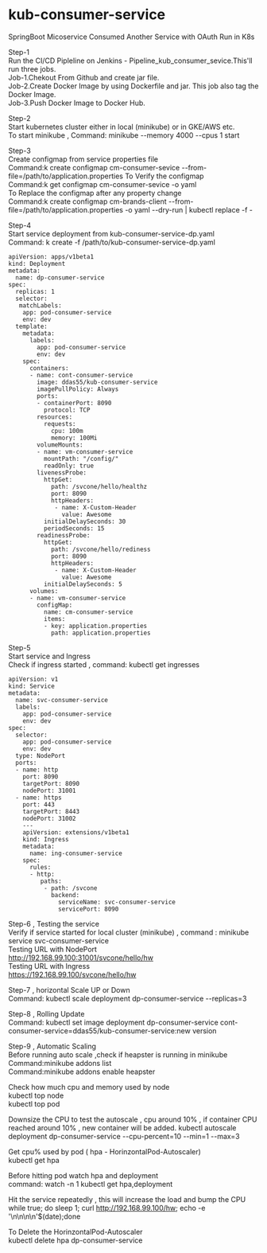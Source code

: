 # kub-consumer-service
SpringBoot Micoservice Consumed Another Service with OAuth Run in K8s

Step-1                                                                     
Run the CI/CD Pipleline on Jenkins - Pipeline_kub_consumer_sevice.This'll run three jobs.                       
Job-1.Chekout From Github and create jar file.                                   
Job-2.Create Docker Image by using Dockerfile and jar. This job also tag the Docker Image.                    
Job-3.Push Docker Image to Docker Hub.

Step-2                                                                    
Start kubernetes cluster either in local (minikube) or in GKE/AWS etc.               
To start minikube , Command: minikube --memory 4000 --cpus 1 start

Step-3                                                                                 
Create configmap from service properties file                                      
Command:k create configmap cm-consumer-sevice --from-file=/path/to/application.properties
To Verify the configmap                            
Command:k get configmap cm-consumer-sevice  -o yaml                                                     
To Replace the configmap after any property change                                    
Command:k create configmap cm-brands-client  --from-file=/path/to/application.properties -o yaml --dry-run | kubectl replace -f -

Step-4                                                            
Start service deployment from kub-consumer-service-dp.yaml                                               
Command: k create -f /path/to/kub-consumer-service-dp.yaml

    apiVersion: apps/v1beta1
    kind: Deployment
    metadata:
      name: dp-consumer-service
    spec:
      replicas: 1
      selector:
       matchLabels:
        app: pod-consumer-service
        env: dev
      template:
        metadata:
          labels:
            app: pod-consumer-service
            env: dev
        spec:
          containers:
          - name: cont-consumer-service
            image: ddas55/kub-consumer-service
            imagePullPolicy: Always
            ports:
            - containerPort: 8090
              protocol: TCP
            resources:
              requests:
                cpu: 100m
                memory: 100Mi
            volumeMounts:
            - name: vm-consumer-service
              mountPath: "/config/" 
              readOnly: true
            livenessProbe:
              httpGet:
                path: /svcone/hello/healthz
                port: 8090
                httpHeaders:
                 - name: X-Custom-Header
                   value: Awesome
              initialDelaySeconds: 30
              periodSeconds: 15
            readinessProbe:
              httpGet:
                path: /svcone/hello/rediness
                port: 8090
                httpHeaders:
                 - name: X-Custom-Header
                   value: Awesome
              initialDelaySeconds: 5
          volumes:
          - name: vm-consumer-service
            configMap:
              name: cm-consumer-service
              items:
              - key: application.properties 
                path: application.properties

Step-5                                              
Start service and Ingress                                   
Check if ingress started , command: kubectl get ingresses

    apiVersion: v1
    kind: Service
    metadata:
      name: svc-consumer-service
      labels:
        app: pod-consumer-service
        env: dev
    spec:
      selector:
        app: pod-consumer-service
        env: dev
      type: NodePort
      ports:
      - name: http
        port: 8090
        targetPort: 8090
        nodePort: 31001
      - name: https
        port: 443
        targetPort: 8443
        nodePort: 31002
        ---
        apiVersion: extensions/v1beta1
        kind: Ingress
        metadata:
          name: ing-consumer-service
        spec:
          rules:
          - http: 
             paths:
              - path: /svcone
                backend:
                  serviceName: svc-consumer-service
                  servicePort: 8090
                  
Step-6 , Testing the service                                      
Verify if service started for local cluster (minikube) , command : minikube service svc-consumer-service              
Testing URL with NodePort                                                              
http://192.168.99.100:31001/svcone/hello/hw                                                           
Testing URL with Ingress                                                                          
https://192.168.99.100/svcone/hello/hw

Step-7 , horizontal Scale UP or Down                                                                     
Command: kubectl scale deployment dp-consumer-service --replicas=3           

Step-8 , Rolling Update                                       
Command: kubectl set image deployment dp-consumer-service cont-consumer-service=ddas55/kub-consumer-service:new version

Step-9 , Automatic Scaling                                              
Before running auto scale ,check if heapster is running in minikube                                                
Command:minikube addons list                                           
Command:minikube addons enable heapster                                               

Check how much cpu and memory used by node                                                                              
kubectl top node                                      
kubectl top pod                                                              

Downsize the CPU to test the autoscale , cpu around 10% , if container CPU reached around 10% , new container will be added. 
kubectl autoscale deployment dp-consumer-service --cpu-percent=10 --min=1 --max=3

Get cpu% used by pod ( hpa - HorinzontalPod-Autoscaler)                                                                   
kubectl get hpa

Before hitting pod watch hpa and deployment                                                    
command: watch -n 1 kubectl get hpa,deployment                                         

Hit the service repeatedly , this will increase the load and bump the CPU                                 
while true; do sleep 1; curl http://192.168.99.100/hw; echo -e '\n\n\n\n'$(date);done

To Delete the HorinzontalPod-Autoscaler                                                              
kubectl delete hpa dp-consumer-service

